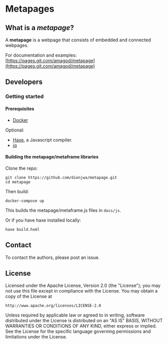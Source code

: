 # Metapages

## What is a *metapage*?

A **metapage** is a webpage that consists of embedded and connected webpages.

For documentation and examples: [https://pages.git.com/amagod/metapage](https://pages.git.com/amagod/metapage)

## Developers

### Getting started

#### Prerequisites

 - [Docker](https://docs.docker.com/engine/installation/)

Optional:

 - [Haxe](https://haxe.org/download/), a Javascript compiler.
 - [jq](https://stedolan.github.io/jq/)

#### Building the metapage/metaframe libraries

Clone the repo:

	git clone https://github.com/dionjwa/metapage.git
	cd metapage

Then build:

	docker-compose up

This builds the metapage/metaframe.js files in `docs/js`.

Or if you have haxe installed locally:

	haxe build.hxml

## Contact

To contact the authors, please post an issue.

## License

Licensed under the Apache License, Version 2.0 (the "License");
you may not use this file except in compliance with the License.
You may obtain a copy of the License at

    http://www.apache.org/licenses/LICENSE-2.0

Unless required by applicable law or agreed to in writing, software
distributed under the License is distributed on an "AS IS" BASIS,
WITHOUT WARRANTIES OR CONDITIONS OF ANY KIND, either express or implied.
See the License for the specific language governing permissions and
limitations under the License.



